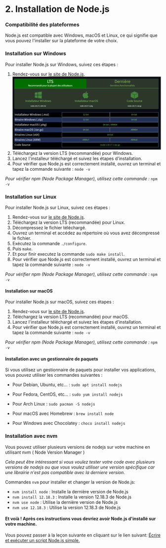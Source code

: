 # 2. Installation de Node.js

### Compatibilité des plateformes
Node.js est compatible avec Windows, macOS et Linux, ce qui signifie que vous pouvez l'installer sur la plateforme de votre choix.

### Installation sur Windows
Pour installer Node.js sur Windows, suivez ces étapes :

1. Rendez-vous sur [le site de Node.js](hhttps://nodejs.org/fr/download).
   ![nodejs](../screens/download.png)
3. Téléchargez la version LTS (recommandée) pour Windows.
4. Lancez l'installeur téléchargé et suivez les étapes d'installation.
5. Pour vérifier que Node.js est correctement installé, ouvrez un terminal et tapez la commande suivante : `node -v`

*Pour vérifier npm (Node Package Manager), utilisez cette commande :* `npm -v`


### Installation sur Linux
Pour installer Node.js sur Linux, suivez ces étapes :

1. Rendez-vous sur [le site de Node.js](https://nodejs.org/fr/download).
2. Téléchargez la version LTS (recommandée) pour Linux.
3. Décompressez le fichier téléchargé.
4. Ouvrez un terminal et accédez au répertoire où vous avez décompressé le fichier.
5. Exécutez la commande `./configure`.
6. Puis `make`.
7. Et pour finir executez la commande `sudo make install`.
8. Pour vérifier que Node.js est correctement installé, ouvrez un terminal et tapez la commande suivante :
`node -v`

*Pour vérifier npm (Node Package Manager), utilisez cette commande :* `npm -v`

#### Installation sur macOS
Pour installer Node.js sur macOS, suivez ces étapes :

1. Rendez-vous sur [le site de Node.js](https://nodejs.org/fr/download).
2. Téléchargez la version LTS (recommandée) pour macOS.
3. Lancez l'installeur téléchargé et suivez les étapes d'installation.
4. Pour vérifier que Node.js est correctement installé, ouvrez un terminal et tapez la commande suivante : `node -v`

*Pour vérifier npm (Node Package Manager), utilisez cette commande :* `npm -v`


#### Installation avec un gestionnaire de paquets
Si vous utilisez un gestionnaire de paquets pour installer vos applications, vous pouvez utiliser les commandes suivantes :

- Pour Debian, Ubuntu, etc... : `sudo apt install nodejs`

- Pour Fedora, CentOS, etc... : `sudo yum install nodejs`

- Pour Arch Linux : `sudo pacman -S nodejs`

- Pour macOS avec Homebrew : `brew install node`

- Pour Windows avec Chocolatey : `choco install nodejs`

### Installation avec nvm
Vous pouvez utiliser plusieurs versions de nodejs sur votre machine en utilisant nvm ( Node Version Manager )

*Cela peut être intéressant si vous voulez tester votre code avec plusieurs versions de nodejs ou que vous voulez utiliser une version spécifique car une librairie n'est pas compatible avec la derniere version.*

Commandes `nvm` pour installer et changer la version de Node.js:

- `nvm install node` : Installe la dernière version de Node.js
- `nvm install 12.18.3` : Installe la version 12.18.3 de Node.js
- `nvm use node` : Utilise la dernière version de Node.js
- `nvm use 12.18.3` : Utilise la version 12.18.3 de Node.js


#### Et voià ! Après ces instructions vous devriez avoir Node.js d'installé sur votre machine.

Vous pouvez passer à la leçon suivante en cliquant sur le lien suivant: [Écrire et exécuter un script Node.js simple.](../cours/hello.md)
